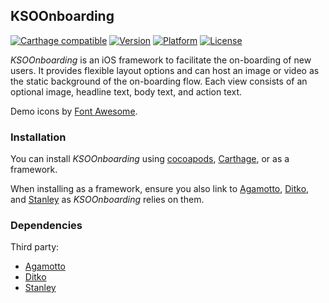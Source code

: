 ## KSOOnboarding

[![Carthage compatible](https://img.shields.io/badge/Carthage-compatible-4BC51D.svg?style=flat)](https://github.com/Carthage/Carthage)
[![Version](http://img.shields.io/cocoapods/v/KSOOnboarding.svg)](http://cocoapods.org/?q=KSOOnboarding)
[![Platform](http://img.shields.io/cocoapods/p/KSOOnboarding.svg)]()
[![License](http://img.shields.io/cocoapods/l/KSOOnboarding.svg)](https://github.com/Kosoku/KSOOnboarding/blob/master/LICENSE.txt)

*KSOOnboarding* is an iOS framework to facilitate the on-boarding of new users. It provides flexible layout options and can host an image or video as the static background of the on-boarding flow. Each view consists of an optional image, headline text, body text, and action text.

Demo icons by [Font Awesome](https://fontawesome.com/).

### Installation

You can install *KSOOnboarding* using [cocoapods](https://cocoapods.org/), [Carthage](https://github.com/Carthage/Carthage), or as a framework. 

When installing as a framework, ensure you also link to [Agamotto](https://github.com/Kosoku/Agamotto), [Ditko](https://github.com/Kosoku/Ditko), and [Stanley](https://github.com/Kosoku/Stanley) as *KSOOnboarding* relies on them.

### Dependencies

Third party:

- [Agamotto](https://github.com/Kosoku/Agamotto)
- [Ditko](https://github.com/Kosoku/Ditko)
- [Stanley](https://github.com/Kosoku/Stanley)